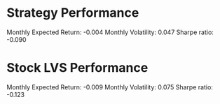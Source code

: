 # Strategy Performance
Monthly Expected Return: -0.004
Monthly Volatility: 0.047
Sharpe ratio: -0.090
# Stock LVS Performance
Monthly Expected Return: -0.009
Monthly Volatility: 0.075
Sharpe ratio: -0.123
